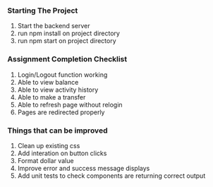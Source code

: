 ### Starting The Project
1. Start the backend server
2. run npm install on project directory
2. run npm start on project directory

### Assignment Completion Checklist
1. Login/Logout function working
2. Able to view balance
3. Able to view activity history
4. Able to make a transfer
5. Able to refresh page without relogin
6. Pages are redirected properly

### Things that can be improved
1. Clean up existing css
2. Add interation on button clicks
3. Format dollar value
4. Improve error and success message displays
5. Add unit tests to check components are returning correct output